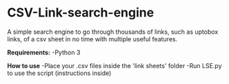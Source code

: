 # CSV-Link-search-engine
A simple search engine to go through thousands of links, such as uptobox links, of a csv sheet in no time with multiple useful features.

**Requirements:**
-Python 3

**How to use**
-Place your .csv files inside the 'link sheets' folder
-Run LSE.py to use the script (instructions inside)
